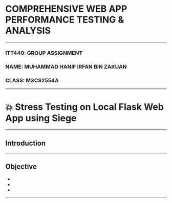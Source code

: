 # COMPREHENSIVE WEB APP PERFORMANCE TESTING & ANALYSIS
---

### ITT440: GROUP ASSIGNMENT 
### NAME: MUHAMMAD HANIF IRFAN BIN ZAKUAN 
### CLASS: M3CS2554A
---

# :boom: Stress Testing on Local Flask Web App using Siege
---

## Introduction

---
## Objective
-
-
-

---
